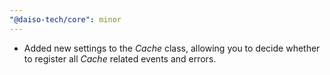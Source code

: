 ```yaml
---
"@daiso-tech/core": minor
---
```

- Added new settings to the <i>Cache</i> class, allowing you to decide whether to register all <i>Cache</i> related events and errors.






